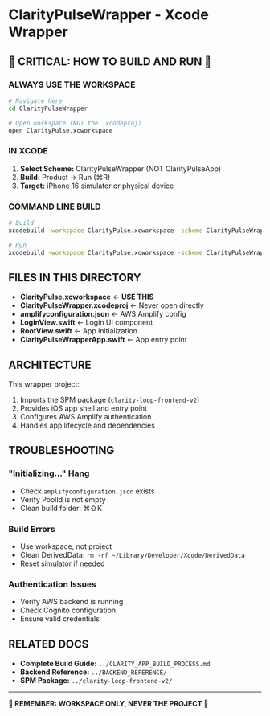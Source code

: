 # ClarityPulseWrapper - Xcode Wrapper

## 🚨 CRITICAL: HOW TO BUILD AND RUN 🚨

### ALWAYS USE THE WORKSPACE

```bash
# Navigate here
cd ClarityPulseWrapper

# Open workspace (NOT the .xcodeproj)
open ClarityPulse.xcworkspace
```

### IN XCODE

1. **Select Scheme:** ClarityPulseWrapper (NOT ClarityPulseApp)
2. **Build:** Product → Run (⌘R)
3. **Target:** iPhone 16 simulator or physical device

### COMMAND LINE BUILD

```bash
# Build
xcodebuild -workspace ClarityPulse.xcworkspace -scheme ClarityPulseWrapper -destination 'platform=iOS Simulator,name=iPhone 16' build

# Run
xcodebuild -workspace ClarityPulse.xcworkspace -scheme ClarityPulseWrapper -destination 'platform=iOS Simulator,name=iPhone 16' run
```

## FILES IN THIS DIRECTORY

- **ClarityPulse.xcworkspace** ← **USE THIS**
- **ClarityPulseWrapper.xcodeproj** ← Never open directly
- **amplifyconfiguration.json** ← AWS Amplify config
- **LoginView.swift** ← Login UI component
- **RootView.swift** ← App initialization
- **ClarityPulseWrapperApp.swift** ← App entry point

## ARCHITECTURE

This wrapper project:
1. Imports the SPM package (`clarity-loop-frontend-v2`)
2. Provides iOS app shell and entry point
3. Configures AWS Amplify authentication
4. Handles app lifecycle and dependencies

## TROUBLESHOOTING

### "Initializing..." Hang
- Check `amplifyconfiguration.json` exists
- Verify PoolId is not empty
- Clean build folder: ⌘⇧K

### Build Errors
- Use workspace, not project
- Clean DerivedData: `rm -rf ~/Library/Developer/Xcode/DerivedData`
- Reset simulator if needed

### Authentication Issues
- Verify AWS backend is running
- Check Cognito configuration
- Ensure valid credentials

## RELATED DOCS

- **Complete Build Guide:** `../CLARITY_APP_BUILD_PROCESS.md`
- **Backend Reference:** `../BACKEND_REFERENCE/`
- **SPM Package:** `../clarity-loop-frontend-v2/`

---

**🚨 REMEMBER: WORKSPACE ONLY, NEVER THE PROJECT 🚨**
